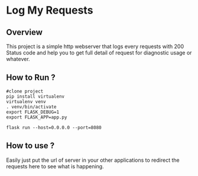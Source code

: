 # Log My Requests

## Overview 
This project is a simple http webserver that logs every requests with 200 Status code and help you to get full detail of request for diagnostic usage or whatever. 

## How to Run ?

```
#clone project 
pip install virtualenv
virtualenv venv
. venv/bin/activate
export FLASK_DEBUG=1
export FLASK_APP=app.py

flask run --host=0.0.0.0 --port=8080
```
## How to use ?
Easily just put the url of server in your other applications to redirect the requests here to see what is happening.
